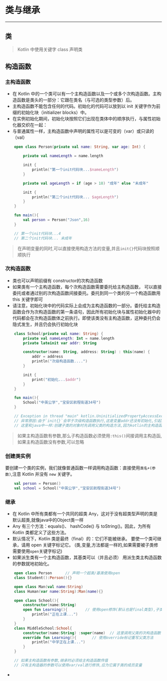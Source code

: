 # 类与继承

---

## 类

> Kotlin 中使用关键字 class 声明类

## 构造函数

### 主构造函数

- 在 Kotlin 中的一个类可以有一个主构造函数以及一个或多个次构造函数。主构造函数是类头的一部分：它跟在类名（与可选的类型参数）后。
- 主构造函数不能包含任何的代码。初始化的代码可以放到以 init 关键字作为前缀的初始化块（initializer blocks）中。
- 在实例初始化期间，初始化块按照它们出现在类体中的顺序执行，与属性初始化器交织在一起：
- 与普通属性一样，主构造函数中声明的属性可以是可变的（var）或只读的（val）

```kotlin
    open class Person(private val name: String, var age: Int) {

        private val nameLength = name.length

        init {
            println("第一个init代码块...$nameLength")
        }

        private val ageLength = if (age > 18) "成年" else "未成年"

        init {
            println("第二个init代码块... $ageLength")
        }
    }

    fun main(){
        val person = Person("Json",16)
    }

    // 第一个init代码块...4
    // 第二个init代码块... 未成年
```

> 在声明变量的同时,可以直接使用构造方法的变量,并且`init{}`代码块按照顺顺执行

### 次构造函数

- 类也可以声明前缀有 constructor的次构造函数
- 如果类有一个主构造函数，每个次构造函数需要委托给主构造函数， 可以直接委托或者通过别的次构造函数间接委托。委托到同一个类的另一个构造函数用 this 关键字即可
- 请注意，初始化块中的代码实际上会成为主构造函数的一部分。委托给主构造函数会作为次构造函数的第一条语句，因此所有初始化块与属性初始化器中的代码都会在次构造函数体之前执行。即使该类没有主构造函数，这种委托仍会隐式发生，并且仍会执行初始化块

```kotlin
    class School(private val name: String) {
        private val nameLength: Int = name.length
        private lateinit var addr: String

        constructor(name: String, address: String) : this(name) {
            addr = address
            println("次级构造函数....")
        }

        init {
            print("初始化...$addr")
        }
    }

    fun main(){
        School("中英公学","宝安区航程街道34号")
    }

    // Exception in thread "main" kotlin.UninitializedPropertyAccessException: lateinit property addr has not been initialized
    // 异常原因:由于`init{}`会早于次级构造函数执行,这是变量addr还没有初始化,引起异常
    // 这里和java中一样:创建子类的对象时先调用父类的构造方法,因为kotlin的主构造函数没有方法体实现,而init{}代码块就是主构造函数的方法体,此构造函数是有方法体的 ...
```

> 如果主构造函数有参数,那么子构造函数必须使用`:this()`间接调用主构造函,如果主构造函数没有参数,可以忽略

### 创建类实例

要创建一个类的实例，我们就像普通函数一样调用构造函数：直接使用`类名+(参数)`,注意 Kotlin 并没有 `new` 关键字。

```kotlin
    val person = Person()
    val school = School("中英公学","宝安区航程街道34号")
```

### 继承

- 在 Kotlin 中所有类都有一个共同的超类 Any，这对于没有超类型声明的类是默认超类,就像java中的Object类一样
- Any 有三个方法：equals()、 hashCode() 与 toString()。因此，为所有 Kotlin 类都定义了这些方法。
- 默认情况下，Kotlin 类是最终（final）的：它们不能被继承。 要使一个类可继承，请用 open 关键字标记它。
    (类,变量,方法都是一样的,如果需要被子类修需要使用`open`关键字标记)
- 如果派生类有一个主构造函数，其基类可以（并且必须） 用派生类主构造函数的参数就地初始化。

```kotlin
    open class Person      // 声明一个超类/基类使用open
    class Student():Person(){}

    open class Man(val name:String)
    class Human(var name:String):Man(name){}

    open class School(){
        constructor(name:String)
        open fun Learning(){        // 使用open修饰(默认也是final类型),子类才可以重写
            println("正在上课...")
        }
    }
    class MiddleSchool:School{
        constructor(name:String) :super(name)  // 这里调用父类的次构造函数
        override fun Learning(){       // 使用override标记重写父类方法
            println("中学正在上课...")
        }
    }

    // 如果主构造函数有参数,继承时必须给主构造函数传值
    // 只有主构造器的参数可以使用var/val进行修饰,应为它属于类的成员变量
```

- 

